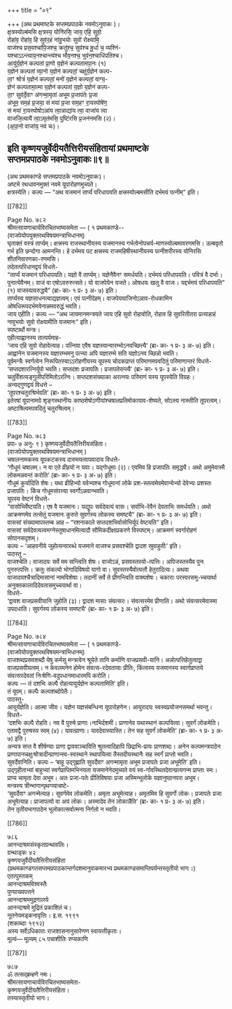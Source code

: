 +++
title = "०९"

+++
(अथ प्रथमाष्टके सप्तमप्रपाठके नवमोऽनुवाकः )।  
क्ष॒त्रस्योल्ब॑मसि क्ष॒त्रस्य॒ योनि॑रसि॒ जाय॒ एहि॒ सुवो॒  
रोहा॑व॒ रोहा॑व॒ हि सुव॑र॒हं ना॑वु॒भयोः सुवो॑ रोक्ष्यामि॒  
वाज॑श्च प्रस॒वश्चा॑पि॒जश्च॒ क्रतु॑श्च॒ सुव॑श्च मू॒र्धा च॒ व्यश्नि॑-  
यश्चाऽऽन्त्याय॒नश्चान्त्य॑श्च भौव॒नश्च॒ भुव॑न॒श्चाधि॑पतिश्च।  
आयु॑र्य॒ज्ञेन॑ कल्पतां प्रा॒णो य॒ज्ञेन॑ कल्पतामपा॒नः (१)  
य॒ज्ञेन॑ कल्पतां व्या॒नो य॒ज्ञेन॑ कल्पतां॒ चक्षु॑र्य॒ज्ञेन॑ कल्प-  
ता॒ꣳ श्रोत्रं॑ य॒ज्ञेन॑ कल्पतां॒ मनो॑ य॒ज्ञेन॑ कल्पतां॒ वाग्य॒-  
ज्ञेन॑ कल्पतामा॒त्मा य॒ज्ञेन॑ कल्पतां य॒ज्ञो य॒ज्ञेन॑ कल्प-  
ता॒ꣳ सुव॑र्दे॒वाꣳ अ॑गन्मा॒मृता॑ अभूम प्र॒जाप॑तेः प्र॒जा  
अ॑भूम॒ सम॒हं प्र॒जया॒ सं मया॑ प्र॒जा सम॒हꣳ रा॒यस्पोषे॑ण॒  
सं मया॑ रा॒यस्पोषोऽन्ना॑य त्वा॒न्नाद्या॑य त्वा॒ वाजा॑य त्वा  
वाजजि॒त्यायै॑ त्वा॒ऽमृत॑मसि॒ पुष्टि॑रसि प्र॒जन॑नमसि (२)।  
(अ॒पा॒नो वाजा॑य॒ नव॑ चः)।

इति कृष्णयजुर्वेदीयतैत्तिरीयसंहितायां प्रथमाष्टके  
सप्तमप्रपाठके नवमोऽनुवाकः॥९॥
----  
(अथ प्रथमकाण्डे सप्तमप्रपाठके नवमोऽनुवाकः)।  
अष्टमे रथधावनमुक्तं नवमे यूपारोहणमुच्यते।  
क्षत्रस्येति। कल्पः — “अथ यजमानं तार्प्यं परिधापयति क्षत्त्रस्योल्बमसीति दर्भमयं पत्नीम्” इति।

[[782]]

Page No. ७८२  
श्रीमत्सायणाचार्यविरचितभाष्यसमेता — ( १ प्रथमकाण्डे--  
(वाजपेयोपयुक्तरथविषयमन्त्राभिधानम्)  
घृताक्तं वस्त्रं तार्प्यम्। क्षत्त्रस्य राजस्थानीयस्य यजमानस्य गर्भत्वेनोपचर्य-माणस्योल्बमावरणमसि। उल्बवृतो गर्भ इति छन्दोगा आमनन्ति। हे दर्भमय पट क्षत्त्रस्य राजमहिषीस्थानीयस्य पत्नीशरीरस्य योनिरसि शीतनिवारणका-रणमसि।  
तदेतत्परिधानद्वयं विधत्ते-  
“तार्प्यं यजमानं परिधापयति। यज्ञो वै तार्प्यम्। यज्ञेनैवैनꣳ समर्धयति। दर्भमयं परिधापयति। पवित्रं वै दर्भाः। पुनात्येवैनम्। वाजं वा एषोऽवरुरुत्सते। यो वाजपेयेन यजते। ओषधयः खलु वै वाजः। यद्दर्भमयं परिधापयति” (१) वाजस्यावरुद्ध्यै” (ब्रा॰ का॰ १ प्र॰ ३ अ॰ ७) इति।  
तार्प्यस्य यज्ञसाधनत्वाद्यज्ञत्वम्। एवं पत्नीदेहम्। वाजपेययाजिनोऽन्नाव-रोधकामिन ओषधिरूपदर्भमयेनान्नमवरुद्धं भवति।  
जाय एहीति। कल्पः — “अथ जायमानमन्त्रयते जाय एहि सुवो रोहावोति, रोहाव हि सुवरितीतरा प्रत्याहाहं नावुभयोः सुवो रोक्ष्यामीति यजमानः” इति।  
स्पष्टार्थो मन्त्रः।  
एहीत्याह्वानस्य तात्पर्यमाह-  
‘जाय एहि सुवो रोहावेत्याह। पत्निया एवैष यज्ञस्यान्वारम्भोऽनवच्छित्त्यै’ (ब्रा॰ का॰ १ प्र॰ ३ अ॰ ७) इति।  
आह्वानेन यजमानस्य यज्ञारम्भमनु पत्न्या अपि यज्ञारम्भे सति यज्ञोऽनव च्छिन्नो भवति।  
पूर्वमन्त्रैः स्वर्गत्वेन निरूपितस्याऽऽरोहणीयस्य यूपस्य चोदकप्राप्तं परिमाणमपवदितुं परिमाणान्तरं विधत्ते-  
‘सप्तदशारत्निर्यूपो भवति। सप्तदशः प्रजापतिः। प्रजापतेराप्त्यै’ (ब्रा॰ का॰ १ प्र॰ ३ अ॰ ७) इति।  
चतुर्विंशत्यङ्गुलीपरिमितोऽरत्निः। सप्तदशसंख्याका अरत्नयः परिमाणं यस्य यूपस्येति विग्रहः।  
अन्यद्गुणद्वयं विधत्ते –  
‘तूपरश्चतुरश्रिर्भवति’ (ब्रा॰ का॰ १ प्र॰ ३ अ॰ ७) इति।  
इतेरषां यूपानामग्रे शृङ्गस्थानीयः काष्ठशेषोऽणीयांश्चषालप्रतिमोकायाव-शेष्यते, सोऽस्य नास्तीति तूपरत्वम्। अष्टाश्रित्वमपवदितुं चतुरश्रित्वम्।

[[783]]

Page No. ७८३  
प्रपा॰ ७ अनु॰ ९ ) कृष्णयजुर्वेदीयतैत्तिरीयसंहिता।  
(वाजपेयोपयुक्तरथविषयमन्त्राभिधानम् )  
चषालनामकस्य यूपकटकस्य दारुमयत्वापवादाय विधत्ते-  
‘गौधूमं चषालम्। न वा एते व्रीहयो न यवाः। यद्गोधूमाः (२)। एवमिव हि प्रजापतिः समृद्ध्यै। अथो अमुमेवास्मै लोकमन्नवन्तं करोति’ (ब्रा॰ का॰ १ प्र॰ ३ अ॰ ७) इति।  
गौधूमं कुर्यादिति शेषः। यथा व्रीहिभ्यो यवेभ्यश्च गोधूमानां लोके प्रश-स्तत्वमेवमेवान्येभ्यो देवेभ्यः प्रशस्तः प्रजापतिः। किंच गोधूमसंपत्त्या स्वर्गोऽन्नवान्भवति।  
यूपस्य वेष्टनं विधत्ते-  
“वासोभिर्वेष्टयति। एष वै यजमानः। यद्यूपः सर्वदेवत्यं वासः। सर्वाभि-रेवैनं देवताभिः समर्धयति। अथो आक्रमणमेव तत्सेतुं यजमानः कुरुते सुवर्गस्य लोकस्य समष्ट्यै” (ब्रा॰ का॰ १ प्र॰ ३ अ॰ ७) इति।  
वाससां संख्यामापस्तम्ब आह – “रशनाकाले सप्तदशभिर्वासोभिर्यूपं वेष्टयति” इति।  
वाससां सर्वदेवत्यत्वमग्नेस्तूषाधानमित्यादौ सौमिकदीक्षाप्रकरणे विस्पष्टम्। आक्रमणं स्वर्गारोहणं सोपानसदृशम्।  
कल्पः – ‘आहवनीये जुहोत्यन्वारब्धे यजमाने वाजश्च प्रसवश्चेति द्वादश स्रुवाहुतीः’ इति।  
पाठस्तु –  
वाजश्चेति। वाजादयः सर्वे मम सन्त्विति शेषः। वाजोऽन्नं, प्रसवस्तस्यो-त्पत्तिः। अपिजस्तस्यैव पुनः पुनरुत्पत्तिः। क्रतुः संकल्पो भोगादिविषयो यागो वा। सुवस्तस्यैवोत्पत्तौ हेतुरादित्यः। अथवा वाजादयश्चैत्रादिमासानां नामविशेषाः। तदानीं सर्वे ते प्रीणन्त्विति वाक्यशेषः। चकाराः परस्परसमु-च्चयार्था अनुक्तकालादिदेवतासमुच्चयार्था वा।  
विधत्ते-  
‘द्वावश वाजप्रसवीयानि जुहोति (३)। द्वादश मासाः संवत्सरः। संवत्सरमेव प्रीणाति। अथो संवत्सरमेवास्मा उपदधाति। सुवर्गस्य लोकस्य समष्ट्यै’ (ब्रा॰ का॰ १ प्र॰ ३ अ॰ ७) इति।

[[784]]

Page No. ७८४  
श्रीमत्सायणाचार्यविरचितभाष्यसमेता — ( १ प्रथमकाण्डे-  
(वाजपेयोपयुक्तरथविषयमन्त्राभिधानम्)  
वाजशब्दप्रसवशब्दौ येषु कर्मसु मन्त्रत्वेन श्रूयेते तानि कर्माणि वाजप्रसवी-यानि। अन्नोत्पत्तिहेतुत्वाद्वा वाजप्रसवीयत्वम्। न केवलमनेन होमेन संवत्स-रदेवतायाः प्रीतिः, किंत्वस्य यजमानस्य स्वार्गप्राप्तये संवत्सरदेवतां निःश्रेणि-वदुपधानमाधारमपि करोति।  
कल्पः — तं दशभिः कल्पै रोहत्यायुर्यज्ञेन कल्पतामिति’ इति।  
तं यूपम्। कल्पैः कल्पशब्दोपेतैः।  
पाठस्तु-  
आयुर्यज्ञेति। आत्मा जीवः। यज्ञेन यज्ञसंबन्धिना यूपारोहणेन। आयुरादयः स्वस्वप्रयोजनसमर्था भवन्तु।  
विधत्ते-  
‘दशभिः कल्पै रोहति। नव वै पुरुषे प्राणाः।नाभिर्दशमी। प्राणानेव यथास्थानं कल्पयित्वा। सुवर्गं लोकमेति। एतावद्वै पुरुषस्य स्वम् (४)। यावत्प्राणाः। यावदेवास्यास्ति। तेन सह सुवर्गं लोकमेति’ (ब्रा॰ का॰ १ प्र॰ ३ अ॰ ७) इति।  
अन्यत्र सप्त वै शीर्षण्याः प्राणा द्वाववाञ्चाविति श्रुतत्वादिहापि छिद्राभि-प्रायः प्राणशब्दः। अनेन कल्पमन्त्रपाठेन प्राणापानचक्षुःश्रोत्रादीन्प्राणान्स्व-स्वस्थाने स्थापयित्वा तैस्तदीयस्थानैः सह स्वर्गं प्राप्तो भवति।  
सुवर्देवानिति। कल्पः – ‘बाहू उद्गृह्णाति सुवर्देवाꣳ अगन्मामृता अभूम प्रजापतेः प्रजा अभूमेति’ इति।  
उद्गृहीताभ्यां बाहुभ्यां स्वर्गप्राप्तिमभिनयता यजमानेनेदमुच्यते वयं स्व-र्गावस्थितदेवान्प्रत्यगन्म प्राप्ताः स्मः। प्राप्य चामृता देवा अभूम। अतः प्रजा-पतेः प्रीतिविषयाः प्रजा अस्मिन्भूलोके यज्ञानुष्ठानपरा अभूम।  
मन्त्रस्य त्रीन्भागान्पृथग्व्याचष्टे-  
‘सुवर्देवाꣳ अगन्मेत्याह। सुवर्गमेव लोकमेति। अमृता अभूमेत्याह। अमृतमिव हि सुवर्गो लोकः। प्रजापतेः प्रजा अभूमेत्याह। प्राजापत्यो वा अयं लोकः। अस्मादेव तेन लोकान्नैति’ (ब्रा॰ का॰ १ प्र॰ ३ अ॰ ७) इति।  
तेन तृतीयभागपाठेन भूलोकात्सर्वात्मना निर्गतो न भवति।

[[786]]

७८६  
आनन्दाश्रमसंस्कृतग्रन्थावलिः।  
ग्रन्थाड्कः ४२  
कृष्णयजुर्वेदीयतैत्तिरीयसंहिता  
(प्रथमकाण्डगतसप्तमप्रपाठकान्तर्गदशमानुवाकमारभ्य प्रथमकाण्डसमाप्तिपर्यन्तस्तृतीयो भागः।)  
एतत्पुस्तकम्  
आनन्दाश्रमविश्वस्तैः  
पुण्याख्यपत्तने  
आनन्दाश्रममुद्रणालये  
आनन्दाश्रमे मुद्रितं प्रकाशितं च।  
नूतनेयमड्कनावृत्तिः। इ.स. १९९१  
(शकाब्दाः १९१२)  
अस्य सर्वेऽधिकाराः राजशासनानुसारेणण स्वायत्तीकृताः।  
मूल्यं— मूल्यम् ८५ पचाशीतिः रुप्यकाणि

[[787]]

७८७  
ॐ तत्सद्ब्रम्हणे नमः।  
श्रीमत्सायणाचार्यविरचितभाष्यसमेता-  
कृष्णयजुर्वेदीयतैत्तिरीयसंहिता।  
तस्यास्तृतीयो भागः।  
